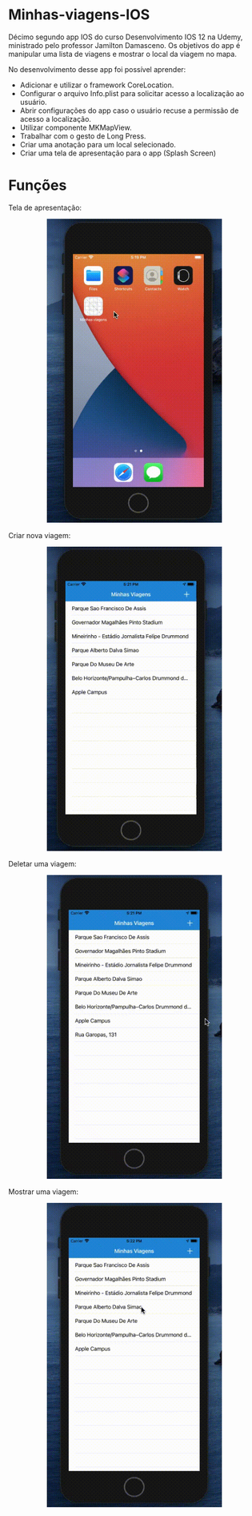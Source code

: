 # Minhas-viagens-IOS
Décimo segundo app IOS do curso Desenvolvimento IOS 12 na Udemy, ministrado pelo professor Jamilton Damasceno. Os objetivos do app é manipular uma lista de viagens e mostrar o local da viagem no mapa.

No desenvolvimento desse app foi possível aprender:
- Adicionar e utilizar o framework CoreLocation.
- Configurar o arquivo Info.plist para solicitar acesso a localização ao usuário.
- Abrir configurações do app caso o usuário recuse a permissão de acesso a localização.
- Utilizar componente MKMapView.
- Trabalhar com o gesto de Long Press.
- Criar uma anotação para um local selecionado.
- Criar uma tela de apresentação para o app (Splash Screen) 

<h1>Funções</h1>

Tela de apresentação:
<p align="center">
  <img src="https://github.com/Gilbert097/Minhas-viagens-IOS/blob/master/splash-screen-app.gif?raw=true" width="350" title="Imagem App">
</p>

Criar nova viagem:
<p align="center">
  <img src="https://github.com/Gilbert097/Minhas-viagens-IOS/blob/master/create-new-travel.gif?raw=true" width="350" title="Imagem App">
</p>

Deletar uma viagem:
<p align="center">
  <img src="https://github.com/Gilbert097/Minhas-viagens-IOS/blob/master/delete-travel.gif?raw=true" width="350" title="Imagem App">
</p>

Mostrar uma viagem:
<p align="center">
  <img src="https://github.com/Gilbert097/Minhas-viagens-IOS/blob/master/show-travel.gif?raw=true" width="350" title="Imagem App">
</p>
